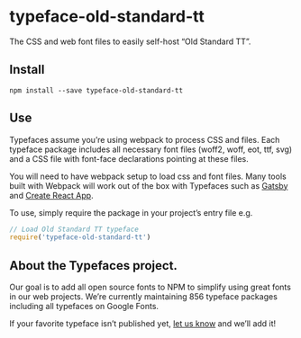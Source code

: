 
# typeface-old-standard-tt

The CSS and web font files to easily self-host “Old Standard TT”.

## Install

`npm install --save typeface-old-standard-tt`

## Use

Typefaces assume you’re using webpack to process CSS and files. Each typeface
package includes all necessary font files (woff2, woff, eot, ttf, svg) and
a CSS file with font-face declarations pointing at these files.

You will need to have webpack setup to load css and font files. Many tools built
with Webpack will work out of the box with Typefaces such as [Gatsby](https://github.com/gatsbyjs/gatsby)
and [Create React App](https://github.com/facebookincubator/create-react-app).

To use, simply require the package in your project’s entry file e.g.

```javascript
// Load Old Standard TT typeface
require('typeface-old-standard-tt')
```

## About the Typefaces project.

Our goal is to add all open source fonts to NPM to simplify using great fonts in
our web projects. We’re currently maintaining 856 typeface packages
including all typefaces on Google Fonts.

If your favorite typeface isn’t published yet, [let us know](https://github.com/KyleAMathews/typefaces)
and we’ll add it!
